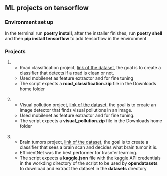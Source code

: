 ## ML projects on tensorflow

### Environment set up
In the terminal run <b>poetry install</b>, after the installer finishes, run <b>poetry shell</b> and then <b>pip install tensorflow</b> to add tensorflow in the environment

### Projects
<ol>
  <li>
    <ul>
      <li>Road classification project, <a href="https://www.kaggle.com/datasets/faizalkarim/cleandirty-road-classification" target="_blank"> link of the dataset</a>, the goal is to create a classifier that detects if a road is clean or not.</li>
      <li>Used mobilenet as feature extractor and for fine tuning</li>
      <li>The script expects a <b>road_classification.zip</b> file in the Downloads home folder</li>
    </ul>
  </li>
  <br>
  <li>
     <ul>
     	<li>Visual pollution project, <a href="https://www.kaggle.com/datasets/abhranta/urban-visual-pollution-dataset" target="_blank"> link of the dataset</a>, the goal is to create an image detector that finds visual pollutions in an image.</li>
      <li>Used mobilenet as feature extractor and for fine tuning.</li>
      <li>The script expects a <b>visual_pollution.zip</b> file in the Downloads home folder</li>
     </ul>
   </li>
   <br>
  <li>
     <ul>
     	<li>Brain tumors project, <a href="https://www.kaggle.com/datasets/fernando2rad/brain-tumor-mri-images-44c" target="_blank"> link of the dataset</a>, the goal is to create a classifier that sees a brain scan and decides what brain tumor it is.</li>
      <li>EfficientNet was the best performer for trasnfer learning.</li>
      <li>The script expects a <b>kaggle.json</b> file with the kaggle API credentials in the workding directory of the script to be used by <b>opendatasets</b> to download and extract the dataset in the <b>datasets</b> directory</li>
     </ul>
   </li>
</ol>

